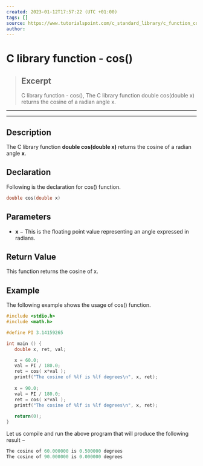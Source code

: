 ```yaml
---
created: 2023-01-12T17:57:22 (UTC +01:00)
tags: []
source: https://www.tutorialspoint.com/c_standard_library/c_function_cos.htm
author: 
---
```


# C library function - cos()

> ## Excerpt
> C library function - cos(),  The C library function double cos(double x) returns the cosine of a radian angle x.

---
---

  

## Description

The C library function **double cos(double x)** returns the cosine of a radian angle **x**.

## Declaration

Following is the declaration for cos() function.

```c
double cos(double x)
```

## Parameters

-   **x** − This is the floating point value representing an angle expressed in radians.
    

## Return Value

This function returns the cosine of x.

## Example

The following example shows the usage of cos() function.

```c
#include <stdio.h>
#include <math.h>

#define PI 3.14159265

int main () {
   double x, ret, val;

   x = 60.0;
   val = PI / 180.0;
   ret = cos( x*val );
   printf("The cosine of %lf is %lf degrees\n", x, ret);
   
   x = 90.0;
   val = PI / 180.0;
   ret = cos( x*val );
   printf("The cosine of %lf is %lf degrees\n", x, ret);
   
   return(0);
}
```

Let us compile and run the above program that will produce the following result −

```c
The cosine of 60.000000 is 0.500000 degrees
The cosine of 90.000000 is 0.000000 degrees

```


